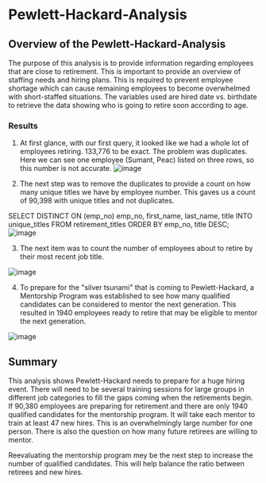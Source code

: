 # Pewlett-Hackard-Analysis

## Overview of the Pewlett-Hackard-Analysis
The purpose of this analysis is to provide information regarding employees that are close to retirement. This is important to provide an overview of staffing needs and hiring plans. This is required to prevent employee shortage which can cause remaining employees to become overwhelmed with short-staffed situations. The variables used are hired date vs. birthdate to retrieve the data showing who is going to retire soon according to age. 

### Results
1. At first glance, with our first query, it looked like we had a whole lot of employees retiring. 133,776 to be exact. The problem was duplicates. 
Here we can see one employee (Sumant, Peac) listed on three rows, so this number is not accurate. 
![image](https://user-images.githubusercontent.com/30300621/181676368-d4ac46eb-668f-456b-b75b-7526e5ebaea5.png)

2. The next step was to remove the duplicates to provide a count on how many unique titles we have by employee number. This gaves us a count of 90,398 with unique titles and not duplicates. 

SELECT DISTINCT ON (emp_no) emp_no,
	first_name,
	last_name,
	title
INTO unique_titles
FROM retirement_titles
ORDER BY emp_no, title DESC;
![image](https://user-images.githubusercontent.com/30300621/181676915-7cb9c21a-fb58-4088-b788-03b9c3bd7ce9.png)

3. The next item was to count the number of employees about to retire by their most recent job title. 

![image](https://user-images.githubusercontent.com/30300621/181677438-8b2fb2a5-15ba-461d-a690-9be482b23035.png)

4. To prepare for the "silver tsunami" that is coming to Pewlett-Hackard, a Mentorship Program was established to see how many qualified candidates can be considered to mentor the next generation. This resulted in 1940 employees ready to retire that may be eligible to mentor the next generation. 

![image](https://user-images.githubusercontent.com/30300621/181677895-736b9999-0460-4cfd-b696-771c2959cbe4.png)

## Summary
This analysis shows Pewlett-Hackard needs to prepare for a huge hiring event. There will need to be several training sessions for large groups in different job categories to fill the gaps coming when the retirements begin. If 90,380 employees are preparing for retirement and there are only 1940 qualified candidates for the mentorship program. It will take each mentor to train at least 47 new hires. This is an overwhelmingly large number for one person. There is also the question on how many future retirees are willing to mentor. 

Reevaluating the mentorship program mey be the next step to increase the number of qualified candidates. This will help balance the ratio between retirees and new hires. 

